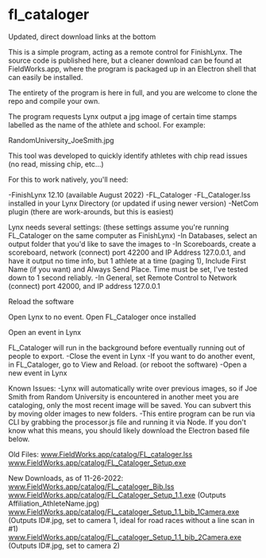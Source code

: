 # fl_cataloger

Updated, direct download links at the bottom

This is a simple program, acting as a remote control for FinishLynx. The source code is published here, but a cleaner download can be found at FieldWorks.app, where the program is packaged up in an Electron shell that can easily be installed.

The entirety of the program is here in full, and you are welcome to clone the repo and compile your own.

The program requests Lynx output a jpg image of certain time stamps labelled as the name of the athlete and school. For example:

RandomUniversity_JoeSmith.jpg

This tool was developed to quickly identify athletes with chip read issues (no read, missing chip, etc...)

For this to work natively, you'll need:

-FinishLynx 12.10 (available August 2022)
-FL_Cataloger
-FL_Cataloger.lss installed in your Lynx Directory (or updated if using newer version)
-NetCom plugin (there are work-arounds, but this is easiest)

Lynx needs several settings:
(these settings assume you're running FL_Cataloger on the same computer as FinishLynx)
-In Databases, select an output folder that you'd like to save the images to
-In Scoreboards, create a scoreboard, network (connect) port 42200 and IP Address 127.0.0.1, and have it output no time info, but 1 athlete at a time (paging 1), Include First Name (if you want) and Always Send Place.
Time must be set, I've tested down to 1 second reliably.
-In General, set Remote Control to Network (connect) port 42000, and IP address 127.0.0.1

Reload the software

Open Lynx to no event.
Open FL_Cataloger once installed

Open an event in Lynx

FL_Cataloger will run in the background before eventually running out of people to export.
-Close the event in Lynx
-If you want to do another event, in FL_Cataloger, go to View and Reload. (or reboot the software)
-Open a new event in Lynx

Known Issues:
-Lynx will automatically write over previous images, so if Joe Smith from Random University is encountered in another meet you are cataloging, only the most recent image will be saved. You can subvert this by moving older images to new folders.
-This entire program can be run via CLI by grabbing the processor.js file and running it via Node. If you don't know what this means, you should likely download the Electron based file below.

Old Files:
www.FieldWorks.app/catalog/FL_cataloger.lss
www.FieldWorks.app/catalog/FL_Cataloger_Setup.exe

New Downloads, as of 11-26-2022:
www.FieldWorks.app/catalog/FL_cataloger_Bib.lss<br>
www.FieldWorks.app/catalog/FL_Cataloger_Setup_1.1.exe  (Outputs Affiliation_AthleteName.jpg)<br>
www.FieldWorks.app/catalog/FL_cataloger_Setup_1.1_bib_1Camera.exe (Outputs ID#.jpg, set to camera 1, ideal for road races without a line scan in #1)<br>
www.FieldWorks.app/catalog/FL_cataloger_Setup_1.1_bib_2Camera.exe (Outputs ID#.jpg, set to camera 2)<br>
